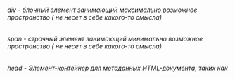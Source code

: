 ###### div - блочный элемент занимающий максимально возможное пространство ( не несет в себе какого-то смысла)
###### span - строчный элемент занимающий минимально возможное пространство ( не несет в себе какого-то смысла)
###### head - Элемент-контейнер для метаданных HTML-документа, таких как <title>, <meta>, <script>, <link>, <style>
###### header - Секция для вводной информации сайта или группы навигационных ссылок. Может содержать один или несколько заголовков, логотип, информацию об авторе
###### iframe - Элемент представляет собой вложенный контекст просмотра, встраивающий другую HTML-страницу в текущую. Каждый встроенный контекст просмотра имеет свою собственную историю сеансов и документ
###### section - представляет собой автономный раздел — который не может быть представлен более точным по семантике элементом — внутри HTML-документа. Как правило, но не всегда, разделы имеют заголовок
###### article - представляет самостоятельную часть документа, страницы, приложения или сайта, предназначенную для независимого распространения или повторного использования. Этот элемент может представлять статью на форуме, статью в журнале или газете, запись в блоге или какой-либо другой самостоятельный фрагмент содержимого.
